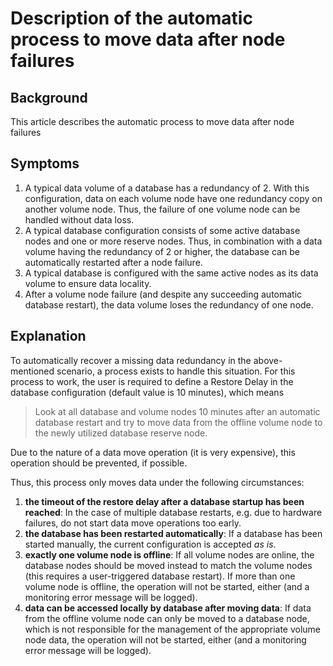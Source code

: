 # Description of the automatic process to move data after node failures 
## Background

This article describes the automatic process to move data after node failures 

## Symptoms

1. A typical data volume of a database has a redundancy of 2. With this configuration, data on each volume node have one redundancy copy on another volume node. Thus, the failure of one volume node can be handled without data loss.
2. A typical database configuration consists of some active database nodes and one or more reserve nodes. Thus, in combination with a data volume having the redundancy of 2 or higher, the database can be automatically restarted after a node failure.
3. A typical database is configured with the same active nodes as its data volume to ensure data locality.
4. After a volume node failure (and despite any succeeding automatic database restart), the data volume loses the redundancy of one node.

## Explanation

To automatically recover a missing data redundancy in the above-mentioned scenario, a process exists to handle this situation. For this process to work, the user is required to define a Restore Delay in the database configuration (default value is 10 minutes), which means


>  Look at all database and volume nodes 10 minutes after an automatic database restart and try to move data from the offline volume node to the newly utilized database reserve node.
> 
>  

Due to the nature of a data move operation (it is very expensive), this operation should be prevented, if possible.

Thus, this process only moves data under the following circumstances:

1. **the timeout of the restore delay after a database startup has been reached**: In the case of multiple database restarts, e.g. due to hardware failures, do not start data move operations too early.
2. **the database has been restarted automatically**: If a database has been started manually, the current configuration is accepted *as is*.
3. **exactly one volume node is offline**: If all volume nodes are online, the database nodes should be moved instead to match the volume nodes (this requires a user-triggered database restart). If more than one volume node is offline, the operation will not be started, either (and a monitoring error message will be logged).
4. **data can be accessed locally by database after moving data**: If data from the offline volume node can only be moved to a database node, which is not responsible for the management of the appropriate volume node data, the operation will not be started, either (and a monitoring error message will be logged).
